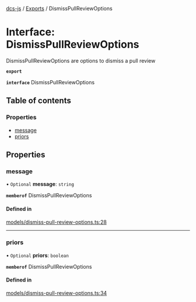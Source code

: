 [dcs-js](../README.md) / [Exports](../modules.md) / DismissPullReviewOptions

# Interface: DismissPullReviewOptions

DismissPullReviewOptions are options to dismiss a pull review

**`export`**

**`interface`** DismissPullReviewOptions

## Table of contents

### Properties

- [message](DismissPullReviewOptions.md#message)
- [priors](DismissPullReviewOptions.md#priors)

## Properties

### <a id="message" name="message"></a> message

• `Optional` **message**: `string`

**`memberof`** DismissPullReviewOptions

#### Defined in

[models/dismiss-pull-review-options.ts:28](https://github.com/unfoldingWord/dcs-js/blob/dd84989/models/dismiss-pull-review-options.ts#L28)

___

### <a id="priors" name="priors"></a> priors

• `Optional` **priors**: `boolean`

**`memberof`** DismissPullReviewOptions

#### Defined in

[models/dismiss-pull-review-options.ts:34](https://github.com/unfoldingWord/dcs-js/blob/dd84989/models/dismiss-pull-review-options.ts#L34)
